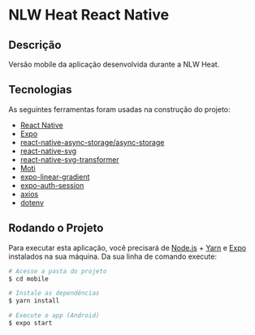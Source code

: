 # NLW Heat React Native

## Descrição

Versão mobile da aplicação desenvolvida durante a NLW Heat.

## Tecnologias

As seguintes ferramentas foram usadas na construção do projeto:

- [React Native](https://reactnative.dev/)
- [Expo](https://expo.io/)
- [react-native-async-storage/async-storage](https://react-native-async-storage.github.io/async-storage/)
- [react-native-svg](https://github.com/react-native-svg/react-native-svg)
- [react-native-svg-transformer](https://github.com/kristerkari/react-native-svg-transformer)
- [Moti](https://moti.fyi/)
- [expo-linear-gradient](https://docs.expo.dev/versions/latest/sdk/linear-gradient/)
- [expo-auth-session](https://docs.expo.dev/versions/latest/sdk/auth-session/)
- [axios](https://github.com/axios/axios)
- [dotenv](https://github.com/motdotla/dotenv)

## Rodando o Projeto

Para executar esta aplicação, você precisará de [Node.js](https://nodejs.org/en/) + [Yarn](https://yarnpkg.com/) e [Expo](https://expo.io/) instalados na sua máquina. Da sua linha de comando execute:

```bash
# Acesse a pasta do projeto
$ cd mobile

# Instale as dependências
$ yarn install

# Execute o app (Android)
$ expo start
```
